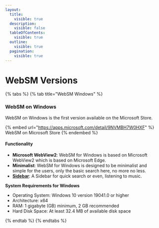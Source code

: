 ```yaml
---
layout:
  title:
    visible: true
  description:
    visible: false
  tableOfContents:
    visible: true
  outline:
    visible: true
  pagination:
    visible: true
---
```


# WebSM Versions

{% tabs %}
{% tab title="WebSM Windows" %}
### WebSM on Windows

WebSM on Windows is the first version available on the Microsoft Store.

{% embed url="https://apps.microsoft.com/detail/9NVMBH7W0HXF" %}
WebSM on Microsoft Store
{% endembed %}

#### Functionality

* **Microsoft WebView2**: WebSM for Windows is based on Microsoft WebView2 which is based on Microsoft Edge.
* **Minimalist**: WebSM for Windows is designed to be minimalist and simple for the users, only the basic search here, no more no less.
* [**Sidebar**](functionality/sidebar.md): A Sidebar for quick search or even, listening to music.

**System Requirements for Windows**

* Operating System: Windows 10 version 19041.0 or higher
* Architecture: x64
* RAM: 1 gigabyte (GB) minimum, 2 GB recommended
* Hard Disk Space: At least 32.4 MB of available disk space


{% endtab %}
{% endtabs %}
